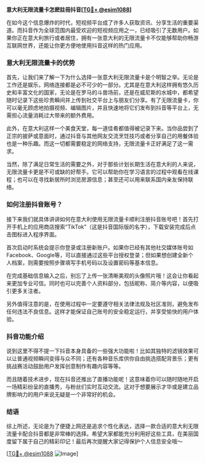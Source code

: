 **意大利无限流量卡怎麽註冊抖音[[TG💪+ @esim1088](https://t.me/s/esim1088)]**

在如今这个信息爆炸的时代，短视频平台成了许多人获取资讯、分享生活的重要渠道。而抖音作为全球范围内最受欢迎的短视频应用之一，已经吸引了无数用户。如果你正在意大利旅行或者居住，拥有一张意大利的无限流量卡不仅能够帮助你畅游互联网世界，还能让你更方便地使用抖音这样的热门应用。

### 意大利无限流量卡的优势

首先，让我们来了解一下为什么选择一张意大利无限流量卡是个明智之举。无论是工作还是娱乐，网络连接都是必不可少的一部分。尤其是在意大利这样拥有悠久历史和丰富文化的国家，无论是在罗马的斗兽场前，还是在威尼斯的水城中，都希望随时记录下这些珍贵瞬间并上传到社交平台上与朋友们分享。有了无限流量卡，你可以毫无顾虑地拍摄视频、编辑图片，并且快速地将它们发布到抖音等平台上，无需担心流量消耗过大带来的额外费用。

此外，在意大利这样一个美食天堂，每一道佳肴都值得被记录下来。当你品尝到了正宗的披萨或意面时，通过抖音与其他网友交流烹饪技巧或者分享自己的用餐体验也是一种乐趣。而这一切都需要稳定的网络支持，无限流量卡正好满足了这一需求。

当然，除了满足日常生活的需要之外，对于那些计划长期生活在意大利的人来说，无限流量卡更是不可或缺的好帮手。它可以帮助你在学习语言的过程中观看在线课程；也可以在寻找新居所时浏览房源信息；甚至还可以用来联系国内亲友保持联络。

### 如何注册抖音账号？

接下来我们就具体讲讲如何在意大利使用无限流量卡顺利注册抖音账号吧！首先打开手机上的应用商店搜索“TikTok”（这是抖音国际版的名字），下载安装完成后点击图标进入程序界面。

首次启动时系统会提示你登录或注册新账户。如果你已经有其他社交媒体账号如Facebook、Google等，可以直接通过这些平台授权登录；但如果想创建全新个人档案，则需要按照步骤填写手机号码以及设置密码等基本信息。

在完成基础信息输入之后，别忘了上传一张清晰美观的头像照片哦！这会让你看起来更加专业可信。同时也可以完善个人资料部分，包括昵称、简介等内容，以便吸引更多关注者。

另外值得注意的是，在使用过程中一定要遵守相关法律法规及社区准则，避免发布任何违法不良信息。这样才能保证自己账号的安全稳定运行，并享受愉快的用户体验。

### 抖音功能介绍

说到这里不得不提一下抖音本身具备的一些强大功能啦！比如其独特的滤镜效果可以让普通视频瞬间变得与众不同；还有各种音乐库供你自由挑选搭配背景乐；更有挑战赛活动鼓励用户发挥创意制作有趣内容等等。

而且随着技术进步，现在抖音还推出了直播功能呢！这意味着你可以随时随地开启一场精彩纷呈的直播秀，与粉丝们实时互动交流。这对于想要展示才华或是建立品牌影响力的用户来说无疑是一个非常好的机会。

### 结语

综上所述，无论是为了便捷上网还是追求个性化表达，选择一款合适的意大利无限流量卡配合抖音都是非常棒的选择。希望大家都能充分利用好这些工具，在美丽国度留下属于自己的精彩印记！最后再次提醒大家记得保护个人信息安全哦～

[[TG💪+ @esim1088](https://t.me/s/esim1088) ![Image](https://i.postimg.cc/4NQfJmqS/Snipaste-2025-05-13-00-14-12.png)]